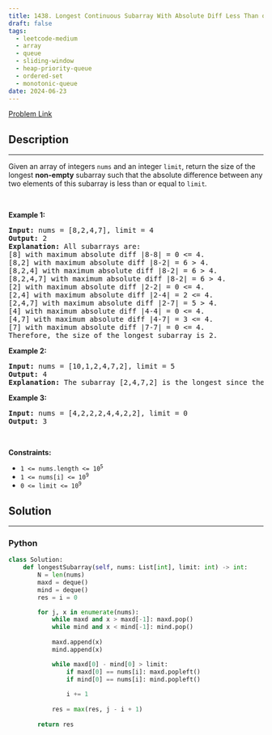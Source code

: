 ```yaml
---
title: 1438. Longest Continuous Subarray With Absolute Diff Less Than or Equal to Limit
draft: false
tags: 
  - leetcode-medium
  - array
  - queue
  - sliding-window
  - heap-priority-queue
  - ordered-set
  - monotonic-queue
date: 2024-06-23
---
```


[Problem Link](https://leetcode.com/problems/longest-continuous-subarray-with-absolute-diff-less-than-or-equal-to-limit/)

## Description

---
<p>Given an array of integers <code>nums</code> and an integer <code>limit</code>, return the size of the longest <strong>non-empty</strong> subarray such that the absolute difference between any two elements of this subarray is less than or equal to <code>limit</code><em>.</em></p>

<p>&nbsp;</p>
<p><strong class="example">Example 1:</strong></p>

<pre>
<strong>Input:</strong> nums = [8,2,4,7], limit = 4
<strong>Output:</strong> 2 
<strong>Explanation:</strong> All subarrays are: 
[8] with maximum absolute diff |8-8| = 0 &lt;= 4.
[8,2] with maximum absolute diff |8-2| = 6 &gt; 4. 
[8,2,4] with maximum absolute diff |8-2| = 6 &gt; 4.
[8,2,4,7] with maximum absolute diff |8-2| = 6 &gt; 4.
[2] with maximum absolute diff |2-2| = 0 &lt;= 4.
[2,4] with maximum absolute diff |2-4| = 2 &lt;= 4.
[2,4,7] with maximum absolute diff |2-7| = 5 &gt; 4.
[4] with maximum absolute diff |4-4| = 0 &lt;= 4.
[4,7] with maximum absolute diff |4-7| = 3 &lt;= 4.
[7] with maximum absolute diff |7-7| = 0 &lt;= 4. 
Therefore, the size of the longest subarray is 2.
</pre>

<p><strong class="example">Example 2:</strong></p>

<pre>
<strong>Input:</strong> nums = [10,1,2,4,7,2], limit = 5
<strong>Output:</strong> 4 
<strong>Explanation:</strong> The subarray [2,4,7,2] is the longest since the maximum absolute diff is |2-7| = 5 &lt;= 5.
</pre>

<p><strong class="example">Example 3:</strong></p>

<pre>
<strong>Input:</strong> nums = [4,2,2,2,4,4,2,2], limit = 0
<strong>Output:</strong> 3
</pre>

<p>&nbsp;</p>
<p><strong>Constraints:</strong></p>

<ul>
	<li><code>1 &lt;= nums.length &lt;= 10<sup>5</sup></code></li>
	<li><code>1 &lt;= nums[i] &lt;= 10<sup>9</sup></code></li>
	<li><code>0 &lt;= limit &lt;= 10<sup>9</sup></code></li>
</ul>


## Solution

---
### Python
``` py title='longest-continuous-subarray-with-absolute-diff-less-than-or-equal-to-limit'
class Solution:
    def longestSubarray(self, nums: List[int], limit: int) -> int:
        N = len(nums)
        maxd = deque()
        mind = deque()
        res = i = 0

        for j, x in enumerate(nums):
            while maxd and x > maxd[-1]: maxd.pop()
            while mind and x < mind[-1]: mind.pop()
            
            maxd.append(x)
            mind.append(x)

            while maxd[0] - mind[0] > limit:
                if maxd[0] == nums[i]: maxd.popleft()
                if mind[0] == nums[i]: mind.popleft()
                
                i += 1
            
            res = max(res, j - i + 1)
            
        return res

```

